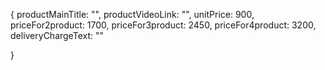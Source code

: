 {
productMainTitle: "",
productVideoLink: "",
unitPrice: 900,
priceFor2product: 1700,
priceFor3product: 2450,
priceFor4product: 3200,
deliveryChargeText: ""

}
